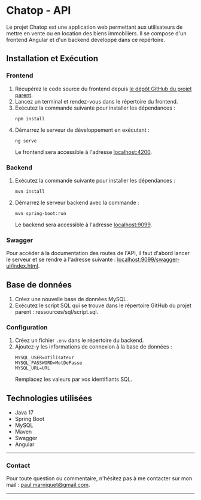 # Chatop - API

Le projet Chatop est une application web permettant aux utilisateurs de mettre en vente ou en location des biens immobiliers. Il se compose d'un frontend Angular et d'un backend développé dans ce repértoire.

## Installation et Exécution

### Frontend
1. Récupérez le code source du frontend depuis [le dépôt GitHub du projet parent](https://github.com/OpenClassrooms-Student-Center/Developpez-le-back-end-en-utilisant-Java-et-Spring).
2. Lancez un terminal et rendez-vous dans le répertoire du frontend.
3. Exécutez la commande suivante pour installer les dépendances :
   ```
   npm install
   ```
4. Démarrez le serveur de développement en exécutant :
   ```
   ng serve
   ```
   Le frontend sera accessible à l'adresse [localhost:4200](http://localhost:4200/).

### Backend
1. Exécutez la commande suivante pour installer les dépendances :
   ```
   mvn install
   ```
2. Démarrez le serveur backend avec la commande :
   ```
   mvn spring-boot:run
   ```
   Le backend sera accessible à l'adresse [localhost:9099](http://localhost:9099/).

### Swagger
Pour accéder à la documentation des routes de l'API, il faut d'abord lancer le serveur et se rendre à l'adresse suivante : [localhost:9099/swagger-ui/index.html](http://localhost:9099/swagger-ui/index.html).

## Base de données

1. Créez une nouvelle base de données MySQL.
2. Exécutez le script SQL qui se trouve dans le répertoire GitHub du projet parent : ressources/sql/script.sql.

### Configuration

1. Créez un fichier `.env` dans le répertoire du backend.
2. Ajoutez-y les informations de connexion à la base de données :
   ```
   MYSQL_USER=Utilisateur
   MYSQL_PASSWORD=MotDePasse
   MYSQL_URL=URL
   ```
   Remplacez les valeurs par vos identifiants SQL.

## Technologies utilisées

* Java 17
* Spring Boot
* MySQL
* Maven
* Swagger
* Angular

---

### Contact

Pour toute question ou commentaire, n'hésitez pas à me contacter sur mon mail : [paul.marniquet@gmail.com](mailto:paul.marniquet@email.com).

---
